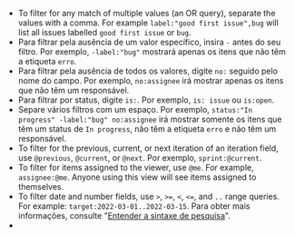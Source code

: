 - To filter for any match of multiple values (an OR query), separate the values with a comma. For example `label:"good first issue",bug` will list all issues labelled `good first issue` or `bug`.
- Para filtrar pela ausência de um valor específico, insira `-` antes do seu filtro. Por exemplo, `-label:"bug"` mostrará apenas os itens que não têm a etiqueta `erro`.
- Para filtrar pela ausência de todos os valores, digite `no:` seguido pelo nome do campo. Por exemplo, `no:assignee` irá mostrar apenas os itens que não têm um responsável.
- Para filtrar por status, digite `is:`. Por exemplo, `is: issue` ou `is:open`.
- Separe vários filtros com um espaço. Por exemplo, `status:"In progress" -label:"bug" no:assignee` irá mostrar somente os itens que têm um status de `In progress`, não têm a etiqueta `erro` e não têm um responsável.
- To filter for the previous, current, or next iteration of an iteration field, use `@previous`, `@current`, or `@next`. Por exemplo, `sprint:@current`.
- To filter for items assigned to the viewer, use `@me`. For example, `assignee:@me`. Anyone using this view will see items assigned to themselves.
- To filter date and number fields, use `>`, `>=`, `<`, `<=`, and `..` range queries. For example: `target:2022-03-01..2022-03-15`. Para obter mais informações, consulte "[Entender a sintaxe de pesquisa](/search-github/getting-started-with-searching-on-github/understanding-the-search-syntax)".
- 